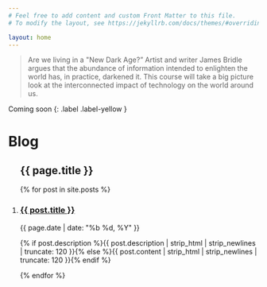 ```yaml
---
# Feel free to add content and custom Front Matter to this file.
# To modify the layout, see https://jekyllrb.com/docs/themes/#overriding-theme-defaults

layout: home
---
```


> Are we living in a "New Dark Age?” Artist and writer James Bridle argues that the abundance of information intended to enlighten the world has, in practice, darkened it. This course will take a big picture look at the interconnected impact of technology on the world around us.

Coming soon
{: .label .label-yellow }

# Blog 
   <div id='bump'>
        <section class="article archive">
          <article class="archive-wrap">
              <ol class="post-list">
                 <lh><h2><span class="bb">{{ page.title }}</span></h2></lh>
                  {% for post in site.posts %}
                  <li>
                    <div class="deets" itemscope itemtype="http://schema.org/BlogPosting" itemprop="blogPost">
                        <h1><a href="{{ site.url }}{{ post.url }}">{{ post.title }}</a></h1>
                        <p class="date"><time datetime="{{ page.date | date_to_xmlschema }}" itemprop="datePublished">{{ page.date | date: "%b %d, %Y" }}</time></p>
                        <p class="">{% if post.description %}{{ post.description  | strip_html | strip_newlines | truncate: 120 }}{% else %}{{ post.content | strip_html | strip_newlines | truncate: 120 }}{% endif %}</p>
                    </div>
                  </li>
                  {% endfor %}
              </ol>
          </article>
        </section>
    </div>

